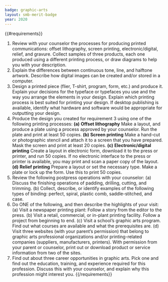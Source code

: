 ```yaml
---
badge: graphic-arts
layout: smb-merit-badge
year: 2020
---
```


{{#requirements}}
1. Review with your counselor the processes for producing printed communications: offset lithography, screen printing, electronic/digital, relief, and gravure. Collect samples of three products, each one produced using a different printing process, or draw diagrams to help you with your description.
2. Explain the differences between continuous tone, line, and halftone artwork. Describe how digital images can be created and/or stored in a computer.
3. Design a printed piece (flier, T-shirt, program, form, etc.) and produce it. Explain your decisions for the typeface or typefaces you use and the way you arrange the elements in your design. Explain which printing process is best suited for printing your design. If desktop publishing is available, identify what hardware and software would be appropriate for outputting your design.
4. Produce the design you created for requirement 3 using one of the following printing processes:
    **(a)** **Offset lithography**
        Make a layout, and produce a plate using a process approved by your counselor. Run the plate and print at least 50 copies.
    **(b)** **Screen printing**
        Make a hand-cut or photographic stencil and attach it to a screen that you have prepared. Mask the screen and print at least 20 copies.
    **(c)** **Electronic/digital printing**
        Create a layout in electronic form, download it to the press or printer, and run 50 copies. If no electronic interface to the press or printer is available, you may print and scan a paper copy of the layout.
    **(d)** **Relief printing**
        Prepare a layout or set the necessary type. Make a plate or lock up the form. Use this to print 50 copies.
5. Review the following postpress operations with your counselor:
    (a) Discuss the finishing operations of padding, drilling, cutting, and trimming.
    (b) Collect, describe, or identify examples of the following types of binding: perfect, spiral, plastic comb, saddle-stitched, and case.
6. Do ONE of the following, and then describe the highlights of your visit:
    (a) Visit a newspaper printing plant: Follow a story from the editor to the press.
    (b) Visit a retail, commercial, or in-plant printing facility. Follow a project from beginning to end.
    (c) Visit a school’s graphic arts program. Find out what courses are available and what the prerequisites are.
    (d) Visit three websites (with your parent’s permission) that belong to graphic arts professional organizations and/or printing-related companies (suppliers, manufacturers, printers). With permission from your parent or counselor, print out or download product or service information from two of the sites.
7. Find out about three career opportunities in graphic arts. Pick one and find out the education, training, and experience required for this profession. Discuss this with your counselor, and explain why this profession might interest you.
{{/requirements}}
